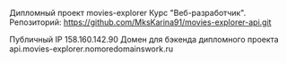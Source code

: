 Дипломный проект movies-explorer
Курс "Веб-разработчик".
Репозиторий: https://github.com/MksKarina91/movies-explorer-api.git

Публичный IP 158.160.142.90
Домен для бэкенда дипломного проекта 
api.movies-explorer.nomoredomainswork.ru
